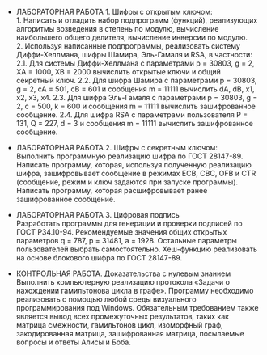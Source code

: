 - ЛАБОРАТОРНАЯ РАБОТА 1. Шифры с открытым ключом:
<br>1. Написать и отладить набор подпрограмм (функций), реализующих алгоритмы возведения в степень по модулю, вычисление наибольшего общего делителя, вычисление инверсии по модулю.
<br>2. Используя написанные подпрограммы, реализовать систему Диффи-Хеллмана, шифры Шамира, Эль-Гамаля и RSA, в частности:
2.1. Для системы Диффи-Хеллмана с параметрами p = 30803, g = 2, XA = 1000, XB = 2000 вычислить открытые ключи и общий секретный ключ.
2.2. Для шифра Шамира с параметрами p = 30803, g = 2, cA = 501, cB = 601 и сообщения m = 11111 вычислить dA, dB, x1, x2, x3, x4.
2.3. Для шифра Эль-Гамаля с параметрами p = 30803, g = 2, c = 500, k = 600 и сообщения m = 11111 вычислить зашифрованное сообщение.
2.4. Для шифра RSA с параметрами пользователя P = 131, Q = 227, d = 3 и сообщения m = 11111 вычислить зашифрованное сообщение.

- ЛАБОРАТОРНАЯ РАБОТА 2. Шифры с секретным ключом:
<br>Выполнить программную реализацию шифра по ГОСТ 28147-89. Написать программу, которая, используя полученную реализацию шифра, зашифровывает сообщение в режимах ECB, CBC, OFB и CTR (сообщение, режим и ключ задаются при запуске программы). Написать программу, которая расшифровывает ранее зашифрованное сообщение.

- ЛАБОРАТОРНАЯ РАБОТА 3. Цифровая подпись
<br>Разработать программы для генерации и проверки подписей по ГОСТ Р34.10-94. Рекомендуемые значения общих открытых параметров q = 787, p = 31481, a = 1928. Остальные параметры пользователей выбрать самостоятельно. Хеш-функцию реализовать на основе блокового шифра по ГОСТ 28147-89.

- КОНТРОЛЬНАЯ РАБОТА. Доказательства с нулевым знанием
<br>Выполнить компьютерную реализацию протокола «Задачи о нахождении гамильтонова цикла в графе». Программу необходимо реализовать с помощью любой среды визуального программирования под Windows. Обязательным требованием также является вывод всех промежуточных результатов, таких как матрица смежности, гамильтонов цикл, изоморфный граф, закодированная матрица, зашифрованная матрица, посылаемые вопросы и ответы Алисы и Боба.
